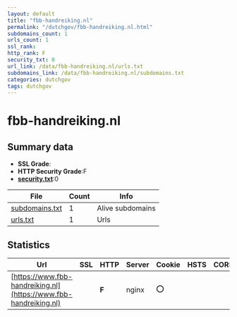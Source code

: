 ```yaml
---
layout: default
title: "fbb-handreiking.nl"
permalink: "/dutchgov/fbb-handreiking.nl.html"
subdomains_count: 1
urls_count: 1
ssl_rank: 
http_rank: F
security_txt: 0
url_link: /data/fbb-handreiking.nl/urls.txt
subdomains_link: /data/fbb-handreiking.nl/subdomains.txt
categories: dutchgov
tags: dutchgov
---
```



# fbb-handreiking.nl
## Summary data


 - **SSL Grade**:
 - **HTTP Security Grade**:F
 - **[security.txt](https://www.digitaleoverheid.nl/nieuws/standaard-security-txt-nu-verplicht-voor-overheid/)**:0


| File       | Count | Info |
|------------|-------|------|
|[subdomains.txt](/DutchGovScope/data/fbb-handreiking.nl/subdomains.txt)|1|Alive subdomains|
|[urls.txt](/DutchGovScope/data/fbb-handreiking.nl/urls.txt)|1|Urls|


## Statistics


| Url | SSL | HTTP | Server | Cookie | HSTS | CORS | CTO | CSP | XFO | XXP | RP |FP| Tech |Title |
|--------|-------|-------|------|------|------|------|------|------|------|------|------|------|------|------|
|[https://www.fbb-handreiking.nl](https://www.fbb-handreiking.nl)| | **F**|nginx|:o: | | | | | | | :white_check_mark: | |Nginx PHP:8.2.24|Handboek Feminis...|


